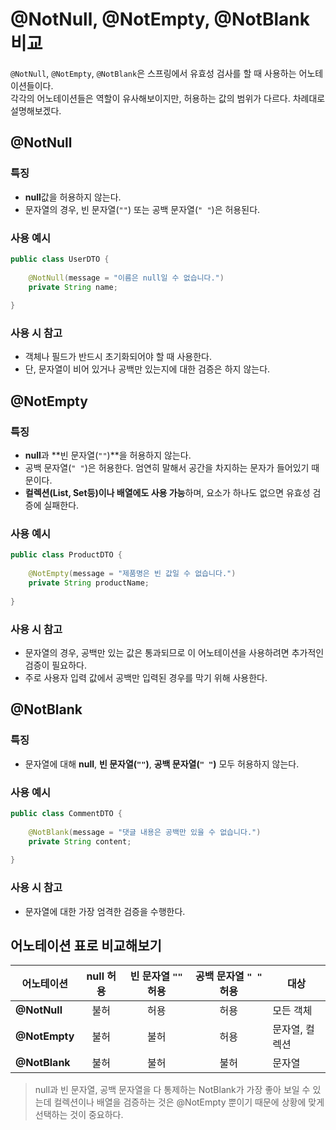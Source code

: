 # @NotNull, @NotEmpty, @NotBlank 비교

`@NotNull`, `@NotEmpty`, `@NotBlank`은 스프링에서 유효성 검사를 할 때 사용하는 어노테이션들이다.  
각각의 어노테이션들은 역할이 유사해보이지만, 허용하는 값의 범위가 다르다. 차례대로 설명해보겠다.

## @NotNull

### 특징
- **null**값을 허용하지 않는다.
- 문자열의 경우, 빈 문자열(`""`) 또는 공백 문자열(`" "`)은 허용된다.

### 사용 예시
```java
public class UserDTO {
    
    @NotNull(message = "이름은 null일 수 없습니다.")
    private String name;
    
}
```
### 사용 시 참고
- 객체나 필드가 반드시 초기화되어야 할 때 사용한다.
- 단, 문자열이 비어 있거나 공백만 있는지에 대한 검증은 하지 않는다.

## @NotEmpty

### 특징
- **null**과 **빈 문자열(`""`)**을 허용하지 않는다.
- 공백 문자열(`" "`)은 허용한다. 엄연히 말해서 공간을 차지하는 문자가 들어있기 때문이다.
- **컬렉션(List, Set등)이나 배열에도 사용 가능**하며, 요소가 하나도 없으면 유효성 검증에 실패한다.

### 사용 예시
```java
public class ProductDTO {
    
    @NotEmpty(message = "제품명은 빈 값일 수 없습니다.")
    private String productName;
	
}

```
### 사용 시 참고
- 문자열의 경우, 공백만 있는 값은 통과되므로 이 어노테이션을 사용하려면 추가적인 검증이 필요하다.
- 주로 사용자 입력 값에서 공백만 입력된 경우를 막기 위해 사용한다.


## @NotBlank

### 특징
- 문자열에 대해 **null**, **빈 문자열(`""`)**, **공백 문자열(`" "`)** 모두 허용하지 않는다.

### 사용 예시
```java
public class CommentDTO {
    
    @NotBlank(message = "댓글 내용은 공백만 있을 수 없습니다.")
    private String content;
    
}
```

### 사용 시 참고
- 문자열에 대한 가장 엄격한 검증을 수행한다.


## 어노테이션 표로 비교해보기

| 어노테이션    | null 허용 | 빈 문자열 `""` 허용 | 공백 문자열 `" "` 허용 | 대상           |
|---------------|:---------:|:-------------------:|:---------------------:|----------------|
| **@NotNull**  | 불허      | 허용                | 허용                  | 모든 객체      |
| **@NotEmpty** | 불허      | 불허                | 허용                  | 문자열, 컬렉션 |
| **@NotBlank** | 불허      | 불허                | 불허                  | 문자열         |

> null과 빈 문자열, 공백 문자열을 다 통제하는 NotBlank가 가장 좋아 보일 수 있는데 컬렉션이나 배열을 검증하는 것은 @NotEmpty 뿐이기 때문에 상황에 맞게 선택하는 것이 중요하다.